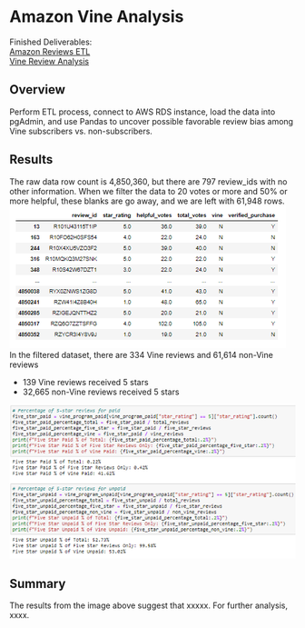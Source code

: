 # Amazon Vine Analysis
Finished Deliverables:  
[Amazon Reviews ETL](/Amazon_Reviews_ETL.ipynb)  
[Vine Review Analysis](/Vine_Review_Analysis.ipynb)  
## Overview
Perform ETL process, connect to AWS RDS instance, load the data into pgAdmin, and use Pandas to uncover possible favorable review bias among Vine subscribers vs. non-subscribers.
## Results
The raw data row count is 4,850,360, but there are 797 review_ids with no other information.  When we filter the data to 20 votes or more and 50% or more helpful, these blanks are go away, and we are left with 61,948 rows.  
![DataFrame](df.png "DataFrame")  
In the filtered dataset, there are 334 Vine reviews and 61,614 non-Vine reviews  
* 139 Vine reviews received 5 stars  
* 32,665 non-Vine reviews received 5 stars  
  
![Results](results.png "Results")  

## Summary
The results from the image above suggest that xxxxx.  For further analysis, xxxx.
